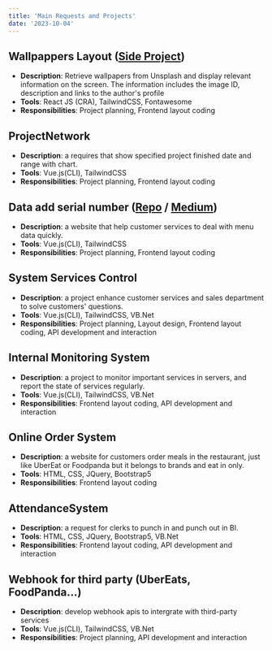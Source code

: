 ```yaml
---
title: 'Main Requests and Projects'
date: '2023-10-04'
---
```

## Wallpappers Layout ([Side Project](https://cottongrass0828.github.io/wallpappers-layout/))
- **Description**: Retrieve wallpapers from Unsplash and display relevant information on the screen. The information includes the image ID, description and links to the author's profile
- **Tools**: React JS (CRA), TailwindCSS, Fontawesome
- **Responsibilities**: Project planning, Frontend layout coding

## ProjectNetwork
- **Description**: a requires that show specified project finished date and range with chart.
- **Tools**: Vue.js(CLI), TailwindCSS
- **Responsibilities**: Project planning, Frontend layout coding

## Data add serial number ([Repo](https://github.com/cottongrass0828/data_add_serial_number) / [Medium](https://shibacat.medium.com/%E7%99%BE%E7%AD%86-json-%E8%B3%87%E6%96%99%E5%8A%A0%E5%85%A5-key-%E5%80%BC%E4%B8%A6%E8%BC%B8%E5%87%BA-ec58402eed1a))
- **Description**: a website that help customer services to deal with menu data quickly.
- **Tools**: Vue.js(CLI), TailwindCSS
- **Responsibilities**: Project planning, Frontend layout coding

## System Services Control
- **Description**: a project enhance customer services and sales department to solve customers' questions.
- **Tools**: Vue.js(CLI), TailwindCSS, VB.Net
- **Responsibilities**: Project planning, Layout design, Frontend layout coding, API development and interaction

## Internal Monitoring System
- **Description**: a project to monitor important services in servers, and report the state of services regularly. 
- **Tools**: Vue.js(CLI), TailwindCSS, VB.Net
- **Responsibilities**: Frontend layout coding, API development and interaction

## Online Order System
- **Description**: a website for customers order meals in the restaurant, just like UberEat or Foodpanda but it belongs to brands and eat in only.
- **Tools**: HTML, CSS, JQuery, Bootstrap5
- **Responsibilities**:  Frontend layout coding

## AttendanceSystem
- **Description**: a request for clerks to punch in and punch out in BI.
- **Tools**: HTML, CSS, JQuery, Bootstrap5, VB.Net
- **Responsibilities**: Frontend layout coding, API development and interaction

## Webhook for third party (UberEats, FoodPanda...)
- **Description**: develop webhook apis to intergrate with third-party services
- **Tools**: Vue.js(CLI), TailwindCSS, VB.Net
- **Responsibilities**: Project planning, API development and interaction